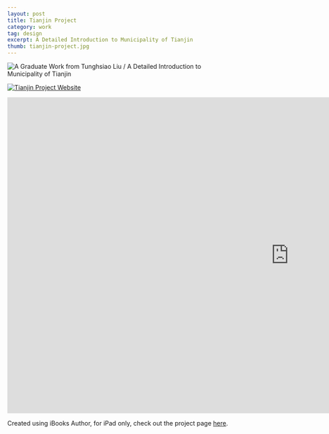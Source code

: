```yaml
---
layout: post
title: Tianjin Project
category: work
tag: design
excerpt: A Detailed Introduction to Municipality of Tianjin
thumb: tianjin-project.jpg
---
```


<div class=txt>
<p><img src="{{ site.file }}/tianjin-project.png" alt="A Graduate Work from Tunghsiao Liu / A Detailed Introduction to Municipality of Tianjin"></p>
</div>

<p class=browser><a href="/lab/tianjin/"><img src="{{ site.file }}/tianjin-project-site.jpg" alt="Tianjin Project Website"></a></p>

<iframe width="1280" height="720" src="http://www.youtube.com/embed/dk2Fg8WJ3-o?rel=0" frameborder="0" allowfullscreen></iframe>

<div class=txt>
<p>Created using iBooks Author, for iPad only, check out the project page <a href="/lab/tianjin/">here</a>.</p> 
</div>

<script src="http://ajax.googleapis.com/ajax/libs/jquery/1.6.1/jquery.min.js"></script>
<script>
// By Chris Coyier & tweaked by Mathias Bynens
$(function() {
  var $allVideos = $("iframe[src*='//www.youtube.com/embed']"),
      $fluidEl = $("body");
  $allVideos.each(function() {
    $(this)
      .data('aspectRatio', this.height / this.width)
      .removeAttr('height')
      .removeAttr('width');
  });

  $(window).resize(function() {
    var newWidth = $fluidEl.width();
    $allVideos.each(function() {
      var $el = $(this);
      $el
        .width(newWidth)
        .height(newWidth * $el.data('aspectRatio'));
    });
  }).resize();
});
</script>